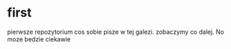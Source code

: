 # first
pierwsze repozytorium
cos sobie pisze w tej galezi. zobaczymy co dalej.
No moze bedzie ciekawie
